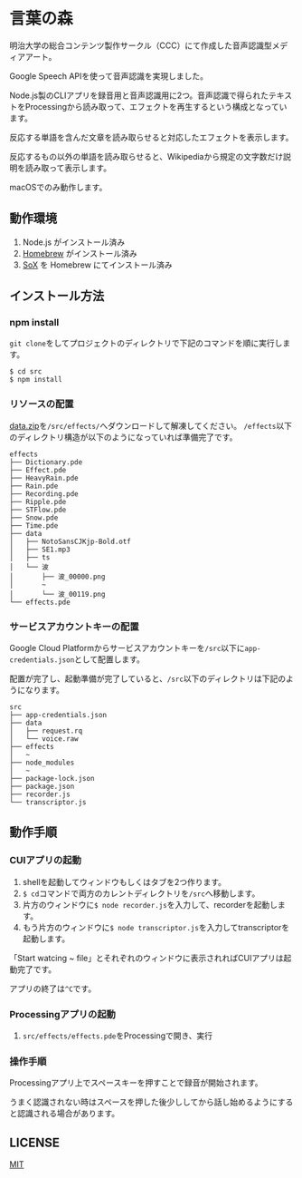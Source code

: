 # 言葉の森

明治大学の総合コンテンツ製作サークル（CCC）にて作成した音声認識型メディアアート。

Google Speech APIを使って音声認識を実現しました。

Node.js製のCLIアプリを録音用と音声認識用に2つ。音声認識で得られたテキストをProcessingから読み取って、エフェクトを再生するという構成となっています。

反応する単語を含んだ文章を読み取らせると対応したエフェクトを表示します。

反応するもの以外の単語を読み取らせると、Wikipediaから規定の文字数だけ説明を読み取って表示します。

macOSでのみ動作します。

## 動作環境

1. Node.js がインストール済み
2. [Homebrew](https://brew.sh/index_ja) がインストール済み
3. [SoX](http://sox.sourceforge.net/) を Homebrew にてインストール済み

## インストール方法

### npm install

`git clone`をしてプロジェクトのディレクトリで下記のコマンドを順に実行します。

``` 
$ cd src
$ npm install
```

### リソースの配置

[data.zip](https://drive.google.com/open?id=1-O_VQgnlod917989tBo2rozeIr9xp_n8)を`/src/effects/`へダウンロードして解凍してください。
`/effects`以下のディレクトリ構造が以下のようになっていれば準備完了です。

```
effects
├── Dictionary.pde
├── Effect.pde
├── HeavyRain.pde
├── Rain.pde
├── Recording.pde
├── Ripple.pde
├── STFlow.pde
├── Snow.pde
├── Time.pde
├── data
│   ├── NotoSansCJKjp-Bold.otf
│   ├── SE1.mp3
│   ├── ts
│   └── 波
│       ├── 波_00000.png
│       ~
│       └── 波_00119.png
└── effects.pde
```

### サービスアカウントキーの配置

Google Cloud Platformからサービスアカウントキーを`/src`以下に`app-credentials.json`として配置します。

配置が完了し、起動準備が完了していると、`/src`以下のディレクトリは下記のようになります。

```
src
├── app-credentials.json
├── data
│   ├── request.rq
│   └── voice.raw
├── effects
│   ~
├── node_modules
│   ~
├── package-lock.json
├── package.json
├── recorder.js
└── transcriptor.js
```

## 動作手順

### CUIアプリの起動

1. shellを起動してウィンドウもしくはタブを2つ作ります。
2. `$ cd`コマンドで両方のカレントディレクトリを`/src`へ移動します。
3. 片方のウィンドウに`$ node recorder.js`を入力して、recorderを起動します。
4. もう片方のウィンドウに`$ node transcriptor.js`を入力してtranscriptorを起動します。

「Start watcing ~ file」とそれぞれのウィンドウに表示されればCUIアプリは起動完了です。

アプリの終了は`^C`です。

### Processingアプリの起動

1. `src/effects/effects.pde`をProcessingで開き、実行

### 操作手順

Processingアプリ上でスペースキーを押すことで録音が開始されます。

うまく認識されない時はスペースを押した後少ししてから話し始めるようにすると認識される場合があります。

## LICENSE

[MIT](LICENSE)
